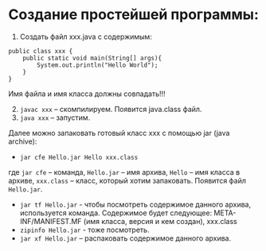 # Создание простейшей программы:

1.	Создать файл xxx.java с содержимым:

```
public class xxx {
    public static void main(String[] args){
        System.out.println("Hello World");
    }
}
```
Имя файла и имя класса должны совпадать!!!

2. `javac xxx` – скомпилируем. Появится java.class файл.
3. `java xxx`  – запустим.

Далее можно запаковать готовый класс xxx с помощью jar (java archive):
- `jar cfe Hello.jar Hello xxx.class`

где `jar cfe` – команда, `Hello.jar` – имя архива, `Hello` – имя класса в архиве, `xxx.class` – класс, который хотим запаковать. Появится файл `Hello.jar`.

- `jar tf Hello.jar` - чтобы посмотреть содержимое данного архива, используется команда. Содержимое будет следующее: META-INF/MANIFEST.MF (имя класса, версия и кем создан), xxx.class
- `zipinfo Hello.jar` - тоже посмотреть.
- `jar xf Hello.jar` – распаковать содержимое данного архива.
